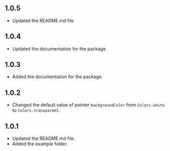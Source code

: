 ## 1.0.5
- Updated the README.md file.

## 1.0.4
- Updated the documentation for the package.

## 1.0.3
- Added the documentation for the package.

## 1.0.2
- Changed the default value of pointer `backgroundColor` from `Colors.white` to `Colors.transparent`.

## 1.0.1
- Updated the README.md file.
- Added the example folder.

